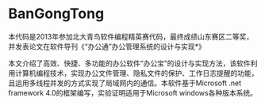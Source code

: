 # BanGongTong
本代码是2013年参加北大青鸟软件编程精英赛代码，最终成绩山东赛区二等奖，并发表论文在软件导刊《“办公通”办公管理系统的设计与实现*》

本文介绍了高效、快捷、多功能的办公软件“办公宝”的设计与实现方法，该软件利用计算机编程技术，实现办公文件管理、隐私文件的保护、工作日志提醒的功能，且运用多线程并发的方式实现了局域网内的通信。本软件基于Microsoft .net framework 4.0的框架编写，实验证明适用于Microsoft windows各种版本系统。

